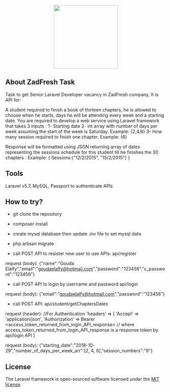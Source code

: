 <p align="center"><img src="https://zadfresh.com/images/logo.png" width="200px"></p>

## About ZadFresh Task

Task to get Senior Laravel Developer vacancy in ZadFresh company, It is API for:

A student required to finish a book of thirteen chapters, he is allowed to choose when he starts, days he will be attending every week and a starting date.
You are required to develop a web service using Laravel framework that takes 3 inputs :
1- Starting date
2- int array with number of days per week assuming the start of the week is Saturday. 
Example: {2,4,6}
3- How many session required to finish one chapter.
Example: {6}
 
Response will be formatted using JSON returning array of dates representing the sessions schedule for this student till he finishes the 30 chapters :
Example: { Sessions:{"12/2/2015", "15/2/2015"} }


## Tools

Laravel v5.7, MySQL, Passport to authenticate APIs


## How to try?

- git clone the repository
- composer install
- create mysql database then update .inv file to set mysql data
- php artisan migrate

- call POST API to resister new user to use APIs:
api/register

request (body):
{"name":"Gouda Elalfy","email":"goudaelalfy@hotmail.com","password":"123456","c_password":"123456"}



- call POST API to login by username and password
api/login 

request (body):
{"email":"goudaelalfy@hotmail.com","password":"123456"}



- call POST API:
api/student/getChaptersDates

request (header):		//For Authentication
'headers' => [
'Accept' => 'application/json',
'Authorization' => Bearer <access_token_returned_from_login_API_response>	// where access_token_returned_from_login_API_response is a response token by api/login API 
]

request (body):
{"starting_date":"2018-10-29","number_of_days_per_week_arr":[2, 4, 6],"session_numbers":"9"}



## License

The Laravel framework is open-sourced software licensed under the [MIT license](https://opensource.org/licenses/MIT).
